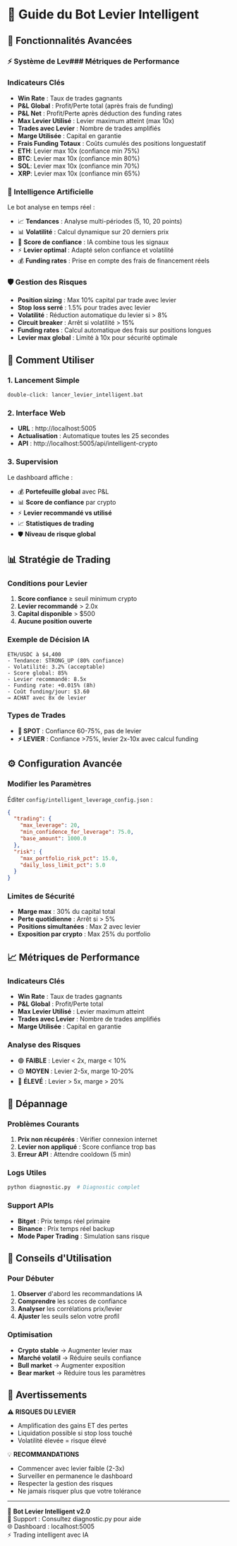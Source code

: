 # 🚀 Guide du Bot Levier Intelligent

## 🎯 Fonctionnalités Avancées

### ⚡ Système de Lev### Métriques de Performance

### Indicateurs Clés
- **Win Rate** : Taux de trades gagnants
- **P&L Global** : Profit/Perte total (après frais de funding)
- **P&L Net** : Profit/Perte après déduction des funding rates
- **Max Levier Utilisé** : Levier maximum atteint (max 10x)
- **Trades avec Levier** : Nombre de trades amplifiés
- **Marge Utilisée** : Capital en garantie
- **Frais Funding Totaux** : Coûts cumulés des positions longuestatif
- **ETH**: Levier max 10x (confiance min 75%)
- **BTC**: Levier max 10x (confiance min 80%)  
- **SOL**: Levier max 10x (confiance min 70%)
- **XRP**: Levier max 10x (confiance min 65%)

### 🧠 Intelligence Artificielle
Le bot analyse en temps réel :
- 📈 **Tendances** : Analyse multi-périodes (5, 10, 20 points)
- 📊 **Volatilité** : Calcul dynamique sur 20 derniers prix
- 🎯 **Score de confiance** : IA combine tous les signaux
- ⚡ **Levier optimal** : Adapté selon confiance et volatilité
- 💰 **Funding rates** : Prise en compte des frais de financement réels

### 🛡️ Gestion des Risques
- **Position sizing** : Max 10% capital par trade avec levier
- **Stop loss serré** : 1.5% pour trades avec levier
- **Volatilité** : Réduction automatique du levier si > 8%
- **Circuit breaker** : Arrêt si volatilité > 15%
- **Funding rates** : Calcul automatique des frais sur positions longues
- **Levier max global** : Limité à 10x pour sécurité optimale

## 🚀 Comment Utiliser

### 1. Lancement Simple
```bash
double-click: lancer_levier_intelligent.bat
```

### 2. Interface Web
- **URL** : http://localhost:5005
- **Actualisation** : Automatique toutes les 25 secondes
- **API** : http://localhost:5005/api/intelligent-crypto

### 3. Supervision
Le dashboard affiche :
- 💰 **Portefeuille global** avec P&L
- 📊 **Score de confiance** par crypto
- ⚡ **Levier recommandé vs utilisé**
- 📈 **Statistiques de trading**
- 🛡️ **Niveau de risque global**

## 📊 Stratégie de Trading

### Conditions pour Levier
1. **Score confiance** ≥ seuil minimum crypto
2. **Levier recommandé** > 2.0x
3. **Capital disponible** > $500
4. **Aucune position ouverte**

### Exemple de Décision IA
```
ETH/USDC à $4,400
- Tendance: STRONG_UP (80% confiance)
- Volatilité: 3.2% (acceptable)
- Score global: 85%
- Levier recommandé: 8.5x
- Funding rate: +0.015% (8h)
- Coût funding/jour: $3.60
→ ACHAT avec 8x de levier
```

### Types de Trades
- **🔵 SPOT** : Confiance 60-75%, pas de levier
- **⚡ LEVIER** : Confiance >75%, levier 2x-10x avec calcul funding

## ⚙️ Configuration Avancée

### Modifier les Paramètres
Éditer `config/intelligent_leverage_config.json` :
```json
{
  "trading": {
    "max_leverage": 20,
    "min_confidence_for_leverage": 75.0,
    "base_amount": 1000.0
  },
  "risk": {
    "max_portfolio_risk_pct": 15.0,
    "daily_loss_limit_pct": 5.0
  }
}
```

### Limites de Sécurité
- **Marge max** : 30% du capital total
- **Perte quotidienne** : Arrêt si > 5%
- **Positions simultanées** : Max 2 avec levier
- **Exposition par crypto** : Max 25% du portfolio

## 📈 Métriques de Performance

### Indicateurs Clés
- **Win Rate** : Taux de trades gagnants
- **P&L Global** : Profit/Perte total
- **Max Levier Utilisé** : Levier maximum atteint
- **Trades avec Levier** : Nombre de trades amplifiés
- **Marge Utilisée** : Capital en garantie

### Analyse des Risques
- 🟢 **FAIBLE** : Levier < 2x, marge < 10%
- 🟡 **MOYEN** : Levier 2-5x, marge 10-20%  
- 🔴 **ÉLEVÉ** : Levier > 5x, marge > 20%

## 🔧 Dépannage

### Problèmes Courants
1. **Prix non récupérés** : Vérifier connexion internet
2. **Levier non appliqué** : Score confiance trop bas
3. **Erreur API** : Attendre cooldown (5 min)

### Logs Utiles
```bash
python diagnostic.py  # Diagnostic complet
```

### Support APIs
- **Bitget** : Prix temps réel primaire
- **Binance** : Prix temps réel backup
- **Mode Paper Trading** : Simulation sans risque

## 🎯 Conseils d'Utilisation

### Pour Débuter
1. **Observer** d'abord les recommandations IA
2. **Comprendre** les scores de confiance
3. **Analyser** les corrélations prix/levier
4. **Ajuster** les seuils selon votre profil

### Optimisation
- **Crypto stable** → Augmenter levier max
- **Marché volatil** → Réduire seuils confiance
- **Bull market** → Augmenter exposition
- **Bear market** → Réduire tous les paramètres

## 🚨 Avertissements

⚠️ **RISQUES DU LEVIER**
- Amplification des gains ET des pertes
- Liquidation possible si stop loss touché
- Volatilité élevée = risque élevé

💡 **RECOMMANDATIONS**
- Commencer avec levier faible (2-3x)
- Surveiller en permanence le dashboard
- Respecter la gestion des risques
- Ne jamais risquer plus que votre tolérance

---

🤖 **Bot Levier Intelligent v2.0**  
📧 Support : Consultez diagnostic.py pour aide  
🌐 Dashboard : localhost:5005  
⚡ Trading intelligent avec IA
